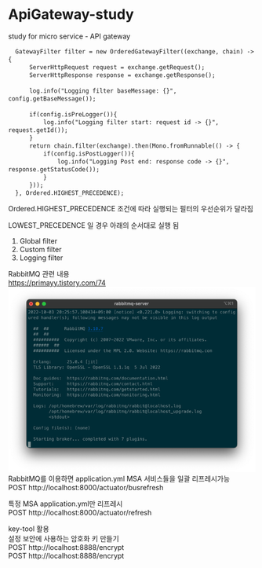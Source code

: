 # ApiGateway-study
study for micro service - API gateway 

```
  GatewayFilter filter = new OrderedGatewayFilter((exchange, chain) -> {
      ServerHttpRequest request = exchange.getRequest();
      ServerHttpResponse response = exchange.getResponse();

      log.info("Logging filter baseMessage: {}", config.getBaseMessage());

      if(config.isPreLogger()){
          log.info("Logging filter start: request id -> {}", request.getId());
      }
      return chain.filter(exchange).then(Mono.fromRunnable(() -> {
          if(config.isPostLogger()){
              log.info("Logging Post end: response code -> {}", response.getStatusCode());
          }
      }));
  }, Ordered.HIGHEST_PRECEDENCE);
  ```
  
Ordered.HIGHEST_PRECEDENCE 조건에 따라 실행되는 필터의 우선순위가 달라짐

LOWEST_PRECEDENCE 일 경우 아래의 순서대로 실행 됨
1. Global filter
2. Custom filter
3. Logging filter

RabbitMQ 관련 내용  
https://primayy.tistory.com/74  
![img.png](img.png)  
RabbitMQ를 이용하면 application.yml MSA 서비스들을 일괄 리프레시가능  
POST http://localhost:8000/actuator/busrefresh

특정 MSA application.yml만 리프레시  
POST http://localhost:8000/actuator/refresh

key-tool 활용  
설정 보안에 사용하는 암호화 키 만들기  
POST http://localhost:8888/encrypt  
POST http://localhost:8888/encrypt